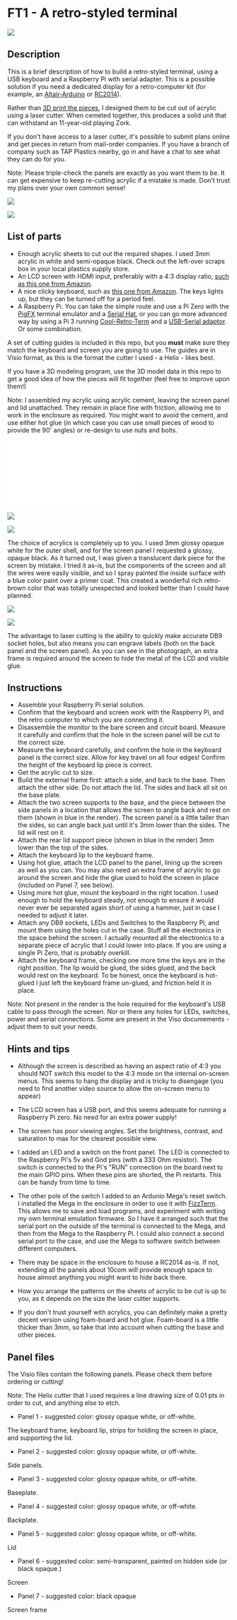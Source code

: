 # FT1 - A retro-styled terminal


![](photo1.jpg)

## Description

This is a brief description of how to build a retro-styled terminal, using a USB keyboard and a Raspberry Pi with serial adapter. This is a possible solution if you need a dedicated display for a retro-computer kit (for example, an [Altair-Arduino](https://www.altairduino.com) or [RC2014](https://rc2014.co.uk)).

Rather than [3D print the pieces](https://blog.hackster.io/a-full-sized-fallout-style-rpi-terminal-e2cbc366ee05), I designed them to be cut out of acrylic using a laser cutter. When cemeted together, this produces a solid unit that can withstand an 11-year-old playing Zork.

If you don't have access to a laser cutter, it's possible to submit plans online and get pieces in return from mail-order companies. If you have a branch of company such as TAP Plastics nearby, go in and have a chat to see what they can do for you. 

Note: Please triple-check the panels are exactly as you want them to be. It can get expensive to keep re-cutting acrylic if a mistake is made. Don't trust my plans over your own common sense!

![](render01.png)

![](render02.png)

## List of parts

* Enough acrylic sheets to cut out the required shapes. I used 3mm acrylic in white and semi-opaque black. Check out the left-over scraps box in your local plastics supply store.
* An LCD screen with HDMI input, preferably with a 4:3 display ratio, [such as this one from Amazon](https://www.amazon.com/gp/product/B01FHDL1DE).
* A nice clicky keyboard, such as [this one from Amazon](https://www.amazon.com/gp/product/B071W16NVZ). The keys lights up, but they can be turned off for a period feel.
* A Raspberry Pi. You can take the simple route and use a Pi Zero with the [PigFX](https://github.com/fbergama/pigfx) terminal emulator and a [Serial Hat](https://thepihut.com/products/serial-pizero?variant=26469111240), or you can go more advanced way by using a Pi 3 running [Cool-Retro-Term](https://github.com/Swordfish90/cool-retro-term) and a [USB-Serial adaptor](https://thepihut.com/products/adafruit-usb-serial-converter-ft232rl). Or some combination.

A set of cutting guides is included in this repo, but you **must** make sure they match the keyboard and screen you are going to use. The guides are in Visio format, as this is the format the cutter I used - a Helix - likes best. 

If you have a 3D modeling program, use the 3D model data in this repo to get a good idea of how the pieces will fit together (feel free to improve upon them!)

Note: I assembled my acrylic using acrylic cement, leaving the screen panel and lid unattached. They remain in place fine with friction, allowing me to work in the enclosure as required. You might want to avoid the cement, and use either hot glue (in which case you can use small pieces of wood to provide the 90' angles) or re-design to use  nuts and bolts.

![](Terminal.dae)

![](render03.png)

![](render04.png)

The choice of acrylics is completely up to you. I used 3mm glossy opaque white for the outer shell, and for the screen panel I requested a glossy, opaque black. As it turned out, I was given a translucent dark piece for the screen by mistake. I tried it as-is, but the components of the screen and all the wires were easily visible, and so I spray painted the inside surface with a blue color paint over a primer coat. This created a wonderful rich retro-brown color that was totally unexpected and looked better than I could have planned.

![](photo2.jpg)

![](photo3.jpg)

The advantage to laser cutting is the ability to quickly make accurate DB9 socket holes, but also means you can engrave labels (both on the back panel and the screen panel). As you can see in the photograph, an extra frame is required around the screen to hide the metal of the LCD and visible glue.

## Instructions

* Assemble your Raspberry Pi serial solution.
* Confirm that the keyboard and screen work with the Raspberry Pi, and the retro computer to which you are connecting it.
* Disassemble the monitor to the bare screen and circuit board. Measure it carefully and confirm that the hole in the screen panel will be cut to the correct size. 
* Measure the keyboard carefully, and confirm the hole in the keyboard panel is the correct size. Allow for key travel on all four edges! Confirm the height of the keyboard lip piece is correct.
* Get the acrylic cut to size.
* Build the external frame first: attach a side, and back to the base. Then attach the other side. Do not attach the lid. The sides and back all sit on the base plate.
* Attach the two screen supports to the base, and the piece between the side panels in a location that allows the screen to angle back and rest on them (shown in blue in the render). The screen panel is a little taller than the sides, so can angle back just until it's 3mm lower than the sides. The lid will rest on it.
* Attach the rear lid support piece (shown in blue in the render) 3mm lower than the top of the sides.
* Attach the keyboard lip to the keyboard frame.
* Using hot glue, attach the LCD panel to the panel, lining up the screen as well as you can. You may also need an extra frame of acrylic to go around the screen and hide the glue used to hold the screen in place (included on Panel 7, see below).
* Using more hot glue, mount the keyboard in the right location. I used enough to hold the keyboard steady, not enough to ensure it would never ever be separated again short of using a hammer, just in case I needed to adjust it later.
* Attach any DB9 sockets, LEDs and Switches to the Raspberry Pi, and mount them using the holes cut in the case. Stuff all the electronics in the space behind the screen. I actually mounted all the electronics to a separate piece of acrylic that I could lower into place. If you are using a single Pi Zero, that is probably overkill.
* Attach the keyboard frame, checking one more time the keys are in the right position. The lip would be glued, the sides glued, and the back would rest on the keyboard. To be honest, once the keyboard is hot-glued I just left the keyboard frame un-glued, and friction held it in place.

Note: Not present in the render is the hole required for the keyboard's USB cable to pass through the screen. Nor or there any holes for LEDs, switches, power and serial connections. Some are present in the Viso documements - adjust them to suit your needs.

## Hints and tips

* Although the screen is described as having an aspect ratio of 4:3 you should NOT switch this model to the 4:3 mode on the internal on-screen menus. This seems to hang the display and is tricky to disengage (you need to find another video source to allow the on-screen menu to appear)

* The LCD screen has a USB port, and this seems adequate for running a Raspberry Pi zero. No need for an extra power supply!

* The screen has poor viewing angles. Set the brightness, contrast, and saturation to max for the clearest possible view.

* I added an LED and a switch on the front panel. The LED is connected to the Raspberry Pi's 5v and Gnd pins (with a 333 Ohm resistor). The switch is connected to the Pi's "RUN" connection on the board next to the main GPIO pins. When these pins are shorted, the Pi restarts. This can be handy from time to time.

* The other pole of the switch I added to an Ardunio Mega's reset switch. I installed the Mega in the enclosure in order to use it with [FizzTerm](https://github.com/GrantMeStrength/FizzTerm). This allows me to save and load programs, and experiment with writing my own terminal emulation firmware. So I have it arranged such that the serial port on the outside of the terminal is connected to the Mega, and then from the Mega to the Raspberry Pi. I could also connect a second serial port to the case, and use the Mega to software switch between different computers.

* There may be space in the enclosure to house a RC2014 as-is. If not, extending all the panels about 10com will provide enough space to house almost anything you might want to hide back there.

* How you arrange the patterns on the sheets of acrylic to be cut is up to you, as it depends on the size the laser cutter supports.

* If you don't trust yourself with acrylics, you can definitely make a pretty decent version using foam-board and hot glue. Foam-board is a little thicker than 3mm, so take that into account when cutting the base and other pieces.

## Panel files

The Visio files contain the following panels. Please check them before ordering or cutting! 

Note: The Helix cutter that I used requires a line drawing size of 0.01 pts in order to cut, and anything else to etch.

* Panel 1 - suggested color: glossy opaque white, or off-white.

The keyboard frame, keyboard lip, strips for holding the screen in place, and supporting the lid.

* Panel 2 - suggested color: glossy opaque white, or off-white.

Side panels.

* Panel 3 - suggested color: glossy opaque white, or off-white.

Baseplate.

* Panel 4 - suggested color: glossy opaque white, or off-white.

Backplate.

* Panel 5 - suggested color: glossy opaque white, or off-white.

Lid

* Panel 6 - suggested color: semi-transparent, painted on hidden side (or black opaque.)

Screen 

* Panel 7 - suggested color: black opaque

Screen frame

